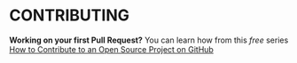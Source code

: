 # CONTRIBUTING

**Working on your first Pull Request?** You can learn how from this *free* series [How to Contribute to an Open Source Project on GitHub](https://kcd.im/pull-request)
